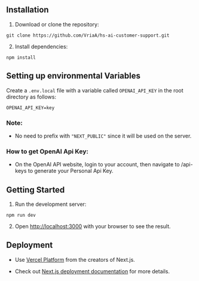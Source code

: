 ## Installation

  1. Download or clone the repository:
     
    git clone https://github.com/VriaA/hs-ai-customer-support.git

  2. Install dependencies:

    npm install


## Setting up environmental Variables
Create a `.env.local` file with a variable called `OPENAI_API_KEY` in the root directory as follows:

    OPENAI_API_KEY=key
    
### Note: 
- No need to prefix with `"NEXT_PUBLIC"` since it will be used on the server.

### How to get OpenAI Api Key:

- On the OpenAI API website, login to your account, then navigate to /api-keys to generate your Personal Api Key.



## Getting Started
  1. Run the development server:

    npm run dev

  2. Open [http://localhost:3000](http://localhost:3000) with your browser to see the result.



## Deployment

- Use [Vercel Platform](https://vercel.com/new?utm_medium=default-template&filter=next.js&utm_source=create-next-app&utm_campaign=create-next-app-readme) from the creators of Next.js.

- Check out [Next.js deployment documentation](https://nextjs.org/docs/deployment) for more details.
